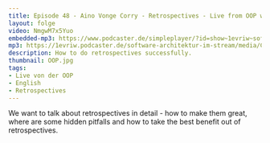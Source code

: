 ```yaml
---
title: Episode 48 - Aino Vonge Corry - Retrospectives - Live from OOP with Lisa Moritz
layout: folge
video: NmgwM7x5Yuo
embedded-mp3: https://www.podcaster.de/simpleplayer/?id=show~1evriw~software-architektur-im-stream~pod-603288b601a8e849389077&v=1614151242
mp3: https://1evriw.podcaster.de/software-architektur-im-stream/media/Corry.mp3
description: How to do retrospectives successfully.
thumbnail: OOP.jpg
tags:
- Live von der OOP
- English
- Retrospectives
---
```


We want to talk about retrospectives in detail - how to make them
great, where are some hidden pitfalls and how to take the best benefit
out of retrospectives.

